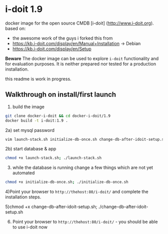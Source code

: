 # i-doit 1.9

docker image for the open source CMDB [i-doit] (http://www.i-doit.org).
based on: 
- the awesome work of the guys i forked this from
- https://kb.i-doit.com/display/en/Manual+Installation -> Debian
- https://kb.i-doit.com/display/en/Setup


**Beware**
The docker image can be used to explore `i-doit` functionality and for evaluation purposes. 
It is neither prepared nor tested for a production installation.

this readme is work in progress.



## Walkthrough on install/first launch 

1) build the image
```bash
git clone docker-i-doit && cd docker-i-doit/1.9
docker build -t i-doit:1.9 .
```

2a) set mysql password 
```bash
vim launch-stack.sh initialize-db-once.sh change-db-after-idoit-setup.sh # set a new password in these lines -> MYSQL_ROOT_PASSWORD=changeme
```
2b) start database & app
```bash
chmod +x launch-stack.sh; ./launch-stack.sh
```

3) while the database is running change a few things which are not yet automated
```bash
chmod +x initialize-db-once.sh; ./initialize-db-once.sh
```

4)Point your browser to `http://thehost:80/i-doit/` and complete the installation steps.

5)chmod +x change-db-after-idoit-setup.sh;  ./change-db-after-idoit-setup.sh

6) Point your browser to `http://thehost:80/i-doit/` - you should be able to use i-doit now






